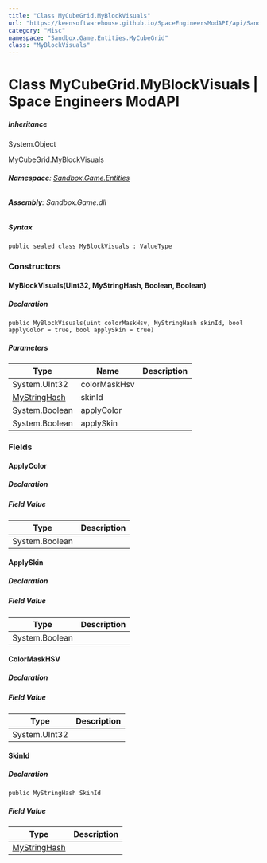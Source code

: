 ```yaml
---
title: "Class MyCubeGrid.MyBlockVisuals"
url: "https://keensoftwarehouse.github.io/SpaceEngineersModAPI/api/Sandbox.Game.Entities.MyCubeGrid.MyBlockVisuals.html"
category: "Misc"
namespace: "Sandbox.Game.Entities.MyCubeGrid"
class: "MyBlockVisuals"
---
```


# Class MyCubeGrid.MyBlockVisuals | Space Engineers ModAPI

##### Inheritance

System.Object

MyCubeGrid.MyBlockVisuals

###### **Namespace**: [Sandbox.Game.Entities](https://keensoftwarehouse.github.io/SpaceEngineersModAPI/api/Sandbox.Game.Entities.html)

###### **Assembly**: Sandbox.Game.dll

##### Syntax

```
public sealed class MyBlockVisuals : ValueType
```

### Constructors

#### MyBlockVisuals(UInt32, MyStringHash, Boolean, Boolean)

##### Declaration

```
public MyBlockVisuals(uint colorMaskHsv, MyStringHash skinId, bool applyColor = true, bool applySkin = true)
```

##### Parameters

| Type | Name | Description |
| --- | --- | --- |
| System.UInt32 | colorMaskHsv |     |
| [MyStringHash](https://keensoftwarehouse.github.io/SpaceEngineersModAPI/api/VRage.Utils.MyStringHash.html) | skinId |     |
| System.Boolean | applyColor |     |
| System.Boolean | applySkin |     |

### Fields

#### ApplyColor

##### Declaration

##### Field Value

| Type | Description |
| --- | --- |
| System.Boolean |     |

#### ApplySkin

##### Declaration

##### Field Value

| Type | Description |
| --- | --- |
| System.Boolean |     |

#### ColorMaskHSV

##### Declaration

##### Field Value

| Type | Description |
| --- | --- |
| System.UInt32 |     |

#### SkinId

##### Declaration

```
public MyStringHash SkinId
```

##### Field Value

| Type | Description |
| --- | --- |
| [MyStringHash](https://keensoftwarehouse.github.io/SpaceEngineersModAPI/api/VRage.Utils.MyStringHash.html) |     |